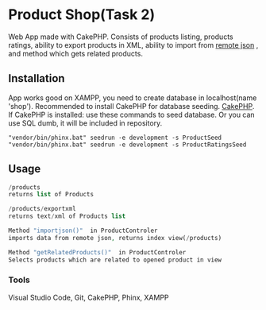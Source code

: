 # Product Shop(Task 2)

Web App made with CakePHP. Consists of products listing, products ratings, ability to export products in XML, ability to import from [remote json](https://raw.githubusercontent.com/wedeploy-examples/supermarket-web-example/master/products.json) , and method which gets related products.

## Installation

App works good on XAMPP, you need to create database in localhost(name 'shop'). Recommended to install CakePHP for database seeding. [CakePHP](https://book.cakephp.org/3.next/en/installation.html). If CakePHP is installed: use these commands to seed database. Or you can use SQL dumb, it will be included in repository.
```unix
"vendor/bin/phinx.bat" seedrun -e development -s ProductSeed
"vendor/bin/phinx.bat" seedrun -e development -s ProductRatingsSeed
```


## Usage

```php
/products
returns list of Products

/products/exportxml
returns text/xml of Products list

Method "importjson()"  in ProductControler
imports data from remote json, returns index view(/products)

Method "getRelatedProducts()"  in ProductControler 
Selects products which are related to opened product in view
```


### Tools
Visual Studio Code, Git, CakePHP, Phinx, XAMPP
